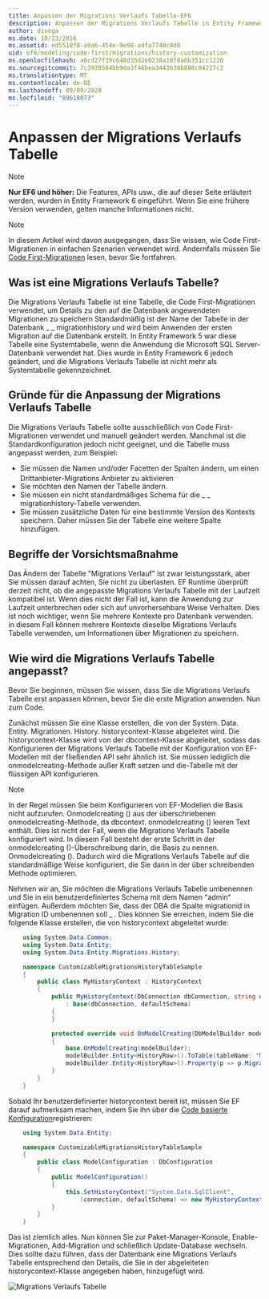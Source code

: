 ```yaml
---
title: Anpassen der Migrations Verlaufs Tabelle-EF6
description: Anpassen der Migrations Verlaufs Tabelle in Entity Framework 6
author: divega
ms.date: 10/23/2016
ms.assetid: ed5518f0-a9a6-454e-9e98-a4fa7748c8d0
uid: ef6/modeling/code-first/migrations/history-customization
ms.openlocfilehash: a6cd27f39c648d35d2e0238a10f8a6b351cc1220
ms.sourcegitcommit: 7c3939504bb9da3f46bea3443638b808c04227c2
ms.translationtype: MT
ms.contentlocale: de-DE
ms.lasthandoff: 09/09/2020
ms.locfileid: "89618073"
---
```

# <a name="customizing-the-migrations-history-table"></a>Anpassen der Migrations Verlaufs Tabelle
> [!NOTE]
> **Nur EF6 und höher:** Die Features, APIs usw., die auf dieser Seite erläutert werden, wurden in Entity Framework 6 eingeführt. Wenn Sie eine frühere Version verwenden, gelten manche Informationen nicht.

> [!NOTE]
> In diesem Artikel wird davon ausgegangen, dass Sie wissen, wie Code First-Migrationen in einfachen Szenarien verwendet wird. Andernfalls müssen Sie [Code First-Migrationen](xref:ef6/modeling/code-first/migrations/index) lesen, bevor Sie fortfahren.

## <a name="what-is-migrations-history-table"></a>Was ist eine Migrations Verlaufs Tabelle?

Die Migrations Verlaufs Tabelle ist eine Tabelle, die Code First-Migrationen verwendet, um Details zu den auf die Datenbank angewendeten Migrationen zu speichern Standardmäßig ist der Name der Tabelle in der Datenbank \_ \_ migrationhistory und wird beim Anwenden der ersten Migration auf die Datenbank erstellt. In Entity Framework 5 war diese Tabelle eine Systemtabelle, wenn die Anwendung die Microsoft SQL Server-Datenbank verwendet hat. Dies wurde in Entity Framework 6 jedoch geändert, und die Migrations Verlaufs Tabelle ist nicht mehr als Systemtabelle gekennzeichnet.

## <a name="why-customize-migrations-history-table"></a>Gründe für die Anpassung der Migrations Verlaufs Tabelle

Die Migrations Verlaufs Tabelle sollte ausschließlich von Code First-Migrationen verwendet und manuell geändert werden. Manchmal ist die Standardkonfiguration jedoch nicht geeignet, und die Tabelle muss angepasst werden, zum Beispiel:

-   Sie müssen die Namen und/oder Facetten der Spalten ändern, um einen Drittanbieter-Migrations Anbieter zu aktivieren<sup>.</sup>
-   Sie möchten den Namen der Tabelle ändern.
-   Sie müssen ein nicht standardmäßiges Schema für die \_ \_ migrationhistory-Tabelle verwenden.
-   Sie müssen zusätzliche Daten für eine bestimmte Version des Kontexts speichern. Daher müssen Sie der Tabelle eine weitere Spalte hinzufügen.

## <a name="words-of-precaution"></a>Begriffe der Vorsichtsmaßnahme

Das Ändern der Tabelle "Migrations Verlauf" ist zwar leistungsstark, aber Sie müssen darauf achten, Sie nicht zu überlasten. EF Runtime überprüft derzeit nicht, ob die angepasste Migrations Verlaufs Tabelle mit der Laufzeit kompatibel ist. Wenn dies nicht der Fall ist, kann die Anwendung zur Laufzeit unterbrechen oder sich auf unvorhersehbare Weise Verhalten. Dies ist noch wichtiger, wenn Sie mehrere Kontexte pro Datenbank verwenden. in diesem Fall können mehrere Kontexte dieselbe Migrations Verlaufs Tabelle verwenden, um Informationen über Migrationen zu speichern.

## <a name="how-to-customize-migrations-history-table"></a>Wie wird die Migrations Verlaufs Tabelle angepasst?

Bevor Sie beginnen, müssen Sie wissen, dass Sie die Migrations Verlaufs Tabelle erst anpassen können, bevor Sie die erste Migration anwenden. Nun zum Code.

Zunächst müssen Sie eine Klasse erstellen, die von der System. Data. Entity. Migrationen. History. historycontext-Klasse abgeleitet wird. Die historycontext-Klasse wird von der dbcontext-Klasse abgeleitet, sodass das Konfigurieren der Migrations Verlaufs Tabelle mit der Konfiguration von EF-Modellen mit der fließenden API sehr ähnlich ist. Sie müssen lediglich die onmodelcreating-Methode außer Kraft setzen und die-Tabelle mit der flüssigen API konfigurieren.

>[!NOTE]
> In der Regel müssen Sie beim Konfigurieren von EF-Modellen die Basis nicht aufzurufen. Onmodelcreating () aus der überschriebenen onmodelcreating-Methode, da dbcontext. onmodelcreating () leeren Text enthält. Dies ist nicht der Fall, wenn die Migrations Verlaufs Tabelle konfiguriert wird. In diesem Fall besteht der erste Schritt in der onmodelcreating ()-Überschreibung darin, die Basis zu nennen. Onmodelcreating (). Dadurch wird die Migrations Verlaufs Tabelle auf die standardmäßige Weise konfiguriert, die Sie dann in der über schreibenden Methode optimieren.

Nehmen wir an, Sie möchten die Migrations Verlaufs Tabelle umbenennen und Sie in ein benutzerdefiniertes Schema mit dem Namen "admin" einfügen. Außerdem möchten Sie, dass der DBA die Spalte migrationid in Migration ID umbenennen soll \_ . Dies können Sie erreichen, indem Sie die folgende Klasse erstellen, die von historycontext abgeleitet wurde:

``` csharp
    using System.Data.Common;
    using System.Data.Entity;
    using System.Data.Entity.Migrations.History;

    namespace CustomizableMigrationsHistoryTableSample
    {
        public class MyHistoryContext : HistoryContext
        {
            public MyHistoryContext(DbConnection dbConnection, string defaultSchema)
                : base(dbConnection, defaultSchema)
            {
            }

            protected override void OnModelCreating(DbModelBuilder modelBuilder)
            {
                base.OnModelCreating(modelBuilder);
                modelBuilder.Entity<HistoryRow>().ToTable(tableName: "MigrationHistory", schemaName: "admin");
                modelBuilder.Entity<HistoryRow>().Property(p => p.MigrationId).HasColumnName("Migration_ID");
            }
        }
    }
```

Sobald Ihr benutzerdefinierter historycontext bereit ist, müssen Sie EF darauf aufmerksam machen, indem Sie ihn über die [Code basierte Konfiguration](https://msdn.com/data/jj680699)registrieren:

``` csharp
    using System.Data.Entity;

    namespace CustomizableMigrationsHistoryTableSample
    {
        public class ModelConfiguration : DbConfiguration
        {
            public ModelConfiguration()
            {
                this.SetHistoryContext("System.Data.SqlClient",
                    (connection, defaultSchema) => new MyHistoryContext(connection, defaultSchema));
            }
        }
    }
```

Das ist ziemlich alles. Nun können Sie zur Paket-Manager-Konsole, Enable-Migrationen, Add-Migration und schließlich Update-Database wechseln. Dies sollte dazu führen, dass der Datenbank eine Migrations Verlaufs Tabelle entsprechend den Details, die Sie in der abgeleiteten historycontext-Klasse angegeben haben, hinzugefügt wird.

![Migrations Verlaufs Tabelle](~/ef6/media/database.png)
